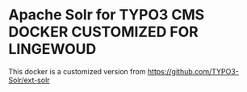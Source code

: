 # Apache Solr for TYPO3 CMS DOCKER CUSTOMIZED FOR LINGEWOUD

This docker is a customized version from https://github.com/TYPO3-Solr/ext-solr




